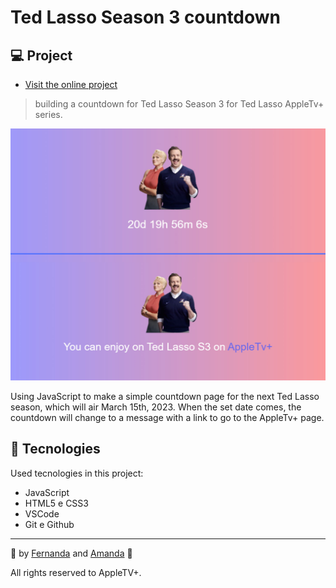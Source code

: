 # Ted Lasso Season 3 countdown 

## 💻 Project
- [Visit the online project](https://santosfer.github.io/tedlasso-countdown/)

> building a countdown for Ted Lasso Season 3 for Ted Lasso AppleTv+ series.

<img src="./imagens/readme.png">

Using JavaScript to make a simple countdown page for the next Ted Lasso season, which will air March 15th, 2023. When the set date comes, the countdown will change to a message with a link to go to the AppleTv+ page.

## 🚀 Tecnologies

Used tecnologies in this project:

- JavaScript
- HTML5 e CSS3
- VSCode
- Git e Github

---
💜 by [Fernanda](https://github.com/santosfer) and [Amanda](https://github.com/mandy-machado) 💜

All rights reserved to AppleTV+.
